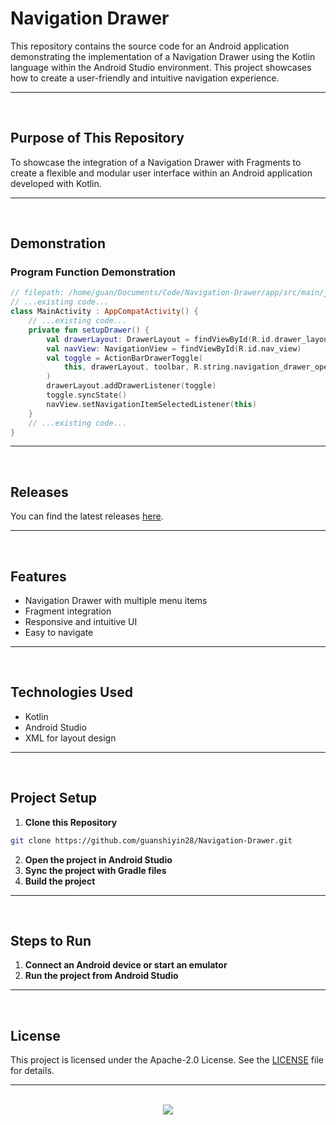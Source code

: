 # Navigation Drawer

This repository contains the source code for an Android application demonstrating the implementation of a Navigation Drawer using the Kotlin language within the Android Studio environment. This project showcases how to create a user-friendly and intuitive navigation experience.

<hr><br>

## Purpose of This Repository

To showcase the integration of a Navigation Drawer with Fragments to create a flexible and modular user interface within an Android application developed with Kotlin.

<hr><br>

## Demonstration

### Program Function Demonstration

```kotlin
// filepath: /home/guan/Documents/Code/Navigation-Drawer/app/src/main/java/com/example/navigationdrawer/MainActivity.kt
// ...existing code...
class MainActivity : AppCompatActivity() {
    // ...existing code...
    private fun setupDrawer() {
        val drawerLayout: DrawerLayout = findViewById(R.id.drawer_layout)
        val navView: NavigationView = findViewById(R.id.nav_view)
        val toggle = ActionBarDrawerToggle(
            this, drawerLayout, toolbar, R.string.navigation_drawer_open, R.string.navigation_drawer_close
        )
        drawerLayout.addDrawerListener(toggle)
        toggle.syncState()
        navView.setNavigationItemSelectedListener(this)
    }
    // ...existing code...
}
```

<hr><br>

## Releases

You can find the latest releases [here](https://github.com/guanshiyin28/Navigation-Drawer/releases).

<hr><br>

## Features

- Navigation Drawer with multiple menu items
- Fragment integration
- Responsive and intuitive UI
- Easy to navigate

<hr><br>

## Technologies Used

- Kotlin
- Android Studio
- XML for layout design

<hr><br>

## Project Setup

1. **Clone this Repository**

```bash
git clone https://github.com/guanshiyin28/Navigation-Drawer.git
```

2. **Open the project in Android Studio**
3. **Sync the project with Gradle files**
4. **Build the project**

<hr><br>

## Steps to Run

1. **Connect an Android device or start an emulator**
2. **Run the project from Android Studio**

<hr><br>

## License

This project is licensed under the Apache-2.0 License. See the [LICENSE](LICENSE) file for details.

<hr><br>

<div align="center">
   <a href="https://www.instagram.com/guanshiyin_/">
      <img src="https://capsule-render.vercel.app/api?type=waving&height=200&color=100:393E46,20:F7F7F7&section=footer&reversal=false&textBg=false&fontAlignY=50&descAlign=48&descAlignY=59"/>
   </a>
</div>
